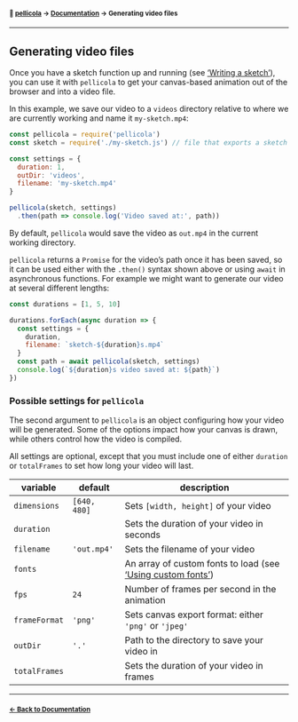 #### <sup>:movie_camera: [pellicola](../README.md) → [Documentation](./README.md) → Generating video files</sup>

---

## Generating video files

Once you have a sketch function up and running (see [‘Writing a sketch’][sketch]), you can use it with `pellicola` to get your canvas-based animation out of the browser and into a video file.

In this example, we save our video to a `videos` directory relative to where we are currently working and name it `my-sketch.mp4`:

```js
const pellicola = require('pellicola')
const sketch = require('./my-sketch.js') // file that exports a sketch function

const settings = {
  duration: 1,
  outDir: 'videos',
  filename: 'my-sketch.mp4'
}

pellicola(sketch, settings)
  .then(path => console.log('Video saved at:', path))
```

By default, `pellicola` would save the video as `out.mp4` in the current working directory.

`pellicola` returns a `Promise` for the video’s path once it has been saved, so it can be used either with the `.then()` syntax shown above or using `await` in asynchronous functions. For example we might want to generate our video at several different lengths:

```js
const durations = [1, 5, 10]

durations.forEach(async duration => {
  const settings = {
    duration,
    filename: `sketch-${duration}s.mp4`
  }
  const path = await pellicola(sketch, settings)
  console.log(`${duration}s video saved at: ${path}`)
})
```

### Possible settings for `pellicola`

The second argument to `pellicola` is an object configuring how your video will be generated. Some of the options impact how your canvas is drawn, while others control how the video is compiled.

All settings are optional, except that you must include one of either `duration` or `totalFrames` to set how long your video will last.

variable      | default      | description
--------------|--------------|------------------------------------------------------
`dimensions`  | `[640, 480]` | Sets `[width, height]` of your video
`duration`    |              | Sets the duration of your video in seconds
`filename`    | `'out.mp4'`  | Sets the filename of your video
`fonts`       |              | An array of custom fonts to load (see [‘Using custom fonts’][fonts])
`fps`         | `24`         | Number of frames per second in the animation
`frameFormat` | `'png'`      | Sets canvas export format: either `'png'` or `'jpeg'`
`outDir`      | `'.'`        | Path to the directory to save your video in
`totalFrames` |              | Sets the duration of your video in frames

[sketch]: ./writing-a-sketch.md
[fonts]: ./using-custom-fonts.md

---

#### <sup>[← Back to Documentation](./README.md)
